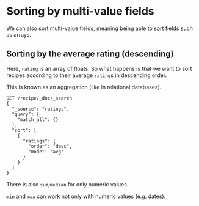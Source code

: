 # Sorting by multi-value fields

We can also sort multi-value fields, meaning being able to sort fields such as arrays. 

## Sorting by the average rating (descending)

Here, `rating` is an array of floats. So what happens is that we want to sort recipes according to their average `rating`s in descending order. 

This is known as an aggregation (like in relational databases). 

```
GET /recipe/_doc/_search
{
  "_source": "ratings",
  "query": {
    "match_all": {}
  },
  "sort": [
    {
      "ratings": {
        "order": "desc",
        "mode": "avg"
      }
    }
  ]
}
```

There is also `sum`,`median` for only numeric values.

`min` and `max` can work not only with numeric values (e.g. dates).